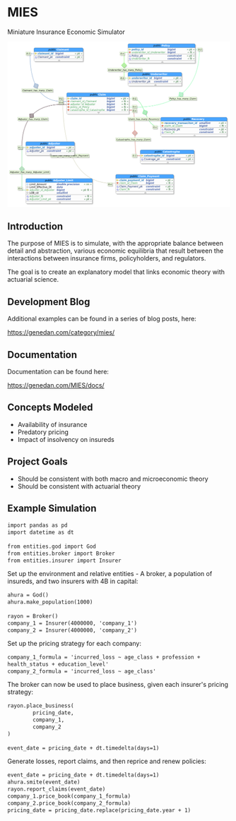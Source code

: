 # MIES
Miniature Insurance Economic Simulator

![](claim_schema.png)

## Introduction

The purpose of MIES is to simulate, with the appropriate balance between detail and abstraction, various economic equilibria that result between the interactions between insurance firms, policyholders, and regulators.

The goal is to create an explanatory model that links economic theory with actuarial science.

## Development Blog
Additional examples can be found in a series of blog posts, here:

https://genedan.com/category/mies/

## Documentation
Documentation can be found here:

https://genedan.com/MIES/docs/

## Concepts Modeled

* Availability of insurance
* Predatory pricing
* Impact of insolvency on insureds

## Project Goals

* Should be consistent with both macro and microeconomic theory
* Should be consistent with actuarial theory

## Example Simulation

```
import pandas as pd
import datetime as dt

from entities.god import God
from entities.broker import Broker
from entities.insurer import Insurer
```

Set up the environment and relative entities - A broker, a population of insureds, and two insurers with 4B in capital:

```
ahura = God()
ahura.make_population(1000)

rayon = Broker()
company_1 = Insurer(4000000, 'company_1')
company_2 = Insurer(4000000, 'company_2')
```

Set up the pricing strategy for each company:

```
company_1_formula = 'incurred_loss ~ age_class + profession + health_status + education_level'
company_2_formula = 'incurred_loss ~ age_class'
```
The broker can now be used to place business, given each insurer's pricing strategy:

```
rayon.place_business(
        pricing_date,
        company_1,
        company_2
)

event_date = pricing_date + dt.timedelta(days=1)
```    

Generate losses, report claims, and then reprice and renew policies:
```
event_date = pricing_date + dt.timedelta(days=1)
ahura.smite(event_date)
rayon.report_claims(event_date)
company_1.price_book(company_1_formula)
company_2.price_book(company_2_formula)
pricing_date = pricing_date.replace(pricing_date.year + 1)
```